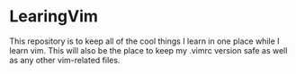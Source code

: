 # LearingVim

This repository is to keep all of the cool things I learn in one place while I learn vim. This will also be the place to keep my .vimrc version safe as well as any other vim-related files.
